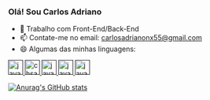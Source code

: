 ### Olá! Sou Carlos Adriano


- 🔭 Trabalho com Front-End/Back-End
- 📫 Contate-me no email: carlosadrianonx55@gmail.com
- 😄 Algumas das minhas linguagens:
<div>
  <a href="">
    <img aligh="center" alt="javascript" height="30" widght="40" src="https://cdn.jsdelivr.net/gh/devicons/devicon/icons/javascript/javascript-original.svg" />
    <img aligh="center" alt="chsarp" height="30" widght="40" src="https://cdn.jsdelivr.net/gh/devicons/devicon/icons/csharp/csharp-original.svg" />
    <img aligh="center" alt="javascript" height="30" widght="40" src="https://cdn.jsdelivr.net/gh/devicons/devicon/icons/html5/html5-original.svg" />
    <img aligh="center" alt="javascript" height="30" widght="40" src="https://cdn.jsdelivr.net/gh/devicons/devicon/icons/css3/css3-original.svg" />
    <img aligh="center" alt="javascript" height="30" widght="40" src="https://cdn.jsdelivr.net/gh/devicons/devicon/icons/php/php-plain.svg" />
    
    
    
      
![Anurag's GitHub stats](https://github-readme-stats.vercel.app/api?username=adrianonx&theme=dark&show_icons=true)
